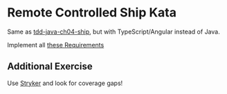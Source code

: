 Remote Controlled Ship Kata
===========================
Same as [tdd-java-ch04-ship](https://github.com/bodote/tdd-java-ch04-ship), 
but with TypeScript/Angular instead of Java.

Implement all [these Requirements](https://github.com/bodote/tdd-java-ch04-ship/blob/main_maven/README.md)

## Additional Exercise
Use [Stryker](https://github.com/stryker-mutator/stryker-js) and look for coverage gaps!

